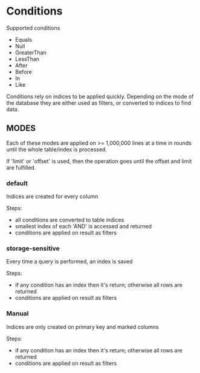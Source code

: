# Conditions
Supported conditions
- Equals
- Null
- GreaterThan
- LessThan
- After
- Before
- In
- Like

Conditions rely on indices to be applied quickly. Depending on the mode of the database
they are either used as filters, or converted to indices to find data.


## MODES
Each of these modes are applied on >= 1,000,000 lines at a time in rounds until the whole table/index is processed.

If 'limit' or 'offset' is used, then the operation goes until the offset and limit are fulfilled.


### default
Indices are created for every column

Steps:
- all conditions are converted to table indices
- smallest index of each 'AND' is accessed and returned
- conditions are applied on result as filters


### storage-sensitive
Every time a query is performed, an index is saved

Steps:
- if any condition has an index then it's return; otherwise all rows are returned
- conditions are applied on result as filters



### Manual
Indices are only created on primary key and marked columns

Steps:
- if any condition has an index then it's return; otherwise all rows are returned
- conditions are applied on result as filters

